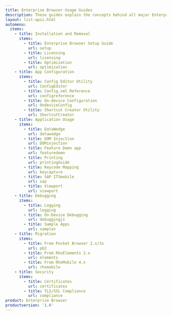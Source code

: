 ```yaml
---
title: Enterprise Browser Usage Guides
description: These guides explain the concepts behind all major Enterprise Browser features and provide specific instructions for accessing them.
layout: list-apis.html
automenu:
  items:
    - title: Installation and Removal
      items:
        - title: Enterprise Browser Setup Guide
          url: setup
        - title: Licensing
          url: licensing
        - title: Optimization
          url: optimization
    - title: App Configuration
      items:
        - title: Config Editor Utility
          url: ConfigEditor
        - title: Config.xml Reference
          url: configreference
        - title: On-device Configuration
          url: OndeviceConfig
        - title: Shortcut Creator Utility
          url: ShortcutCreator
    - title: Application Usage
      items:
        - title: DataWedge
          url: datawedge
        - title: DOM Injection
          url: DOMinjection
        - title: Feature Demo app
          url: featuredemo
        - title: Printing
          url: printingGuide
        - title: Keycode Mapping
          url: keycapture
        - title: SAP ITSmobile
          url: sap
        - title: Viewport
          url: viewport
    - title: Debugging
      items:
        - title: Logging
          url: logging
        - title: On-Device Debugging
          url: debuggingjs
        - title: Sample Apps
          url: samples
    - title: Migration
      items:
        - title: From Pocket Browser 2.x/3x
          url: pb2
        - title: From RhoElements 2.x
          url: elements
        - title: From RhoMobile 4.x
          url: rhomobile
    - title: Security
      items:
        - title: Certificates
          url: certificates
        - title: TLS/SSL Compliance
          url: compliance
product: Enterprise Browser
productversion: '1.6'
---
```


